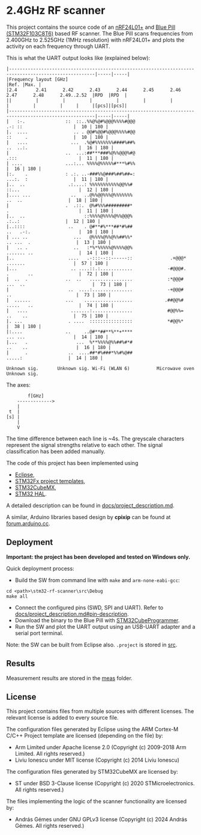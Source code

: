 # 2.4GHz RF scanner

This project contains the source code of an [nRF24L01+](https://www.sparkfun.com/datasheets/Components/SMD/nRF24L01Pluss_Preliminary_Product_Specification_v1_0.pdf) and [Blue Pill (STM32F103C8T6)](https://stm32-base.org/boards/STM32F103C8T6-Blue-Pill.html) based RF scanner. The Blue Pill scans frequencies from 2.400GHz to 2.525GHz (1MHz resolution) with nRF24L01+ and plots the activity on each frequency through UART.

This is what the UART output looks like (explained below):

    |------------------------------------------------------------------------------------------------------|-----|-----|
    |Frequency layout [GHz]                                                                                |Ref. |Max. |
    |2.4       2.41      2.42      2.43      2.44      2.45      2.46      2.47      2.48      2.49..2.52  |RPD  |RPD  |
    ||         |         |         |         |         |         |         |         |         |     |     |[pcs]|[pcs]|
    |------------------------------------------------------------------------------------------------------|-----|-----|
    |   :-.               ::  ::..%%@%@#%@@@%%%%#@@@                              .-: ::                   |  10 | 180 |
    |.  ....                 .. . @@#%@@#%@@@%%%%#@@                              ::     .                 |  10 | 180 |
    |   ....                ...  .%@#%%%%%%%####%##%                            ..  ..:.                   |  16 | 180 |
    |                     ..  ...:##***###%@%%@@@%#@                            .:::                       |  11 | 180 |
    | ....                ...:... %%%%@%%%%%#***%#%%                                                       |  16 | 180 |
    |:.    .              : .:. ..-###%%@###%##%##=:                              ...:.  :                 |  11 | 180 |
    |..  ..                .:....: %%%%%%%%%%%@@%%#                             ::...                      |  12 | 180 |
    |.... ...               ..   ..@%%@@%%%@%%%%%%%                                 ..  ..                 |  18 | 180 |
    |                     .  .::.  @%#%%%#########*                             .                          |  11 | 180 |
    |..  ..                      ::%%%%@%%%%@%%@@@%                                  .:..:                 |  12 | 180 |
    |..::::                ..    . @#**#%***##*#%##                             ..   .-:.                  |  10 | 180 |
    | ... ..                 ...   @%%%%@%%@%%##%%*                              .. ...  .                 |  13 | 180 |
    |   .. .                 ..   :*%*%%%%%@%%%%@@%                             ....... ..                 |  14 | 180 |
    |..                    ....   .-:::--::------::              .+@@@*           .......                  |  57 | 180 |
    |...                    .. ....::.:............             -#@@@#.         .       ..                 |  72 | 180 |
    |  ..  .              ..  ..   ................             :*@@@#     ...  ..                         |  73 | 180 |
    |                      ..  ....:...............             -+@@@#           ..                        |  73 | 180 |
    |  ......             ...    ..................            .##@@%#          .....   ..                 |  74 | 180 |
    |   ....                .......:...............             #@@%%=            ..    ..                 |  75 | 180 |
    |. ...                 . ....  ::::::::::::::::             *#@@%*                                     |  38 | 180 |
    |:....                ..     ..@#**##**%**+****                               ... ...                  |  14 | 180 |
    |...   .                  ...  %**%%%%@%%##%#*#                              ..    ..                  |  16 | 180 |
    |      .               ..  ....##*#%###*%%#%@##                                 .....:                 |  14 | 180 |

    Unknown sig.       Unknown sig. Wi-Fi (WLAN 6)          Microwave oven     Unknown sig.

The axes:

            f[GHz]
        ------------->
        |
     t  |
    [s] |
        |
        V

The time difference between each line is ~4s. The greyscale characters represent the signal strengths relative to each other. The signal classification has been added manually.

The code of this project has been implemented using

- [Eclipse](https://www.eclipse.org/),
- [STM32Fx project templates](https://eclipse-embed-cdt.github.io/templates/stm32f/),
- [STM32CubeMX](https://www.st.com/en/development-tools/stm32cubemx.html),
- [STM32 HAL](https://www.st.com/content/ccc/resource/technical/document/user_manual/72/52/cc/53/05/e3/4c/98/DM00154093.pdf/files/DM00154093.pdf/jcr:content/translations/en.DM00154093.pdf).

A detailed description can be found in [docs/project_description.md](docs/project_description.md).

A similar, Arduino libraries based design by **cpixip** can be found at [forum.arduino.cc](https://forum.arduino.cc/index.php?topic=54795.0).

## Deployment

**Important: the project has been developed and tested on Windows only.**

Quick deployment process:
- Build the SW from command line with `make` and `arm-none-eabi-gcc`:

```
cd <path>\stm32-rf-scanner\src\Debug
make all
```

- Connect the configured pins (SWD, SPI and UART). Refer to [docs/project_description.md#pin-description](docs/project_description.md#pin-description).
- Download the binary to the Blue Pill with [STM32CubeProgrammer](https://www.st.com/en/development-tools/stm32cubeprog.html).
- Run the SW and plot the UART output using an USB-UART adapter and a serial port terminal.

Note: the SW can be built from Eclipse also. `.project` is stored in [src](src).

## Results

Measurement results are stored in the [meas](meas) folder.

## License

This project contains files from multiple sources with different licenses. The relevant license is added to every source file.

The configuration files generated by Eclipse using the ARM Cortex-M C/C++ Project template are licensed (depending on the file) by:
- Arm Limited under Apache license 2.0 (Copyright (c) 2009-2018 Arm Limited. All rights reserved.)
- Liviu Ionescu under MIT license (Copyright (c) 2014 Liviu Ionescu)

The configuration files generated by STM32CubeMX are licensed by:
- ST under BSD 3-Clause license (Copyright (c) 2020 STMicroelectronics. All rights reserved.)

The files implementing the logic of the scanner functionality are licensed by:
- András Gémes under GNU GPLv3 license (Copyright (c) 2024 András Gémes. All rights reserved.)
